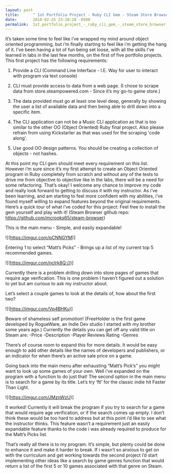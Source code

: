 ```yaml
---
layout: post
title:      " 1st Portfolio Project - Ruby CLI Gem - Steam Store Browser"
date:       2018-02-25 23:20:28 -0500
permalink:  1st_portfolio_project_-_ruby_cli_gem_-_steam_store_browser
---
```



It’s taken some time to feel like i’ve wrapped my mind around object oriented programming, but i’m finally starting to feel like i’m getting the hang of it.  I’ve been having a lot of fun being set loose, with all the skills I’ve learned in labs in the last few months, on the first of five portfolio projects.  This first project has the following requirements:

1. Provide a CLI (Command Line Interface - I.E. Way for user to interact with program via text console)

2. CLI must provide access to data from a web page. (I chose to scrape data from store.steampowered.com - Since it’s my go-to game store.)

3. The data provided must go at least one level deep, generally by showing the user a list of available data and then being able to drill down into a specific item. 

4. The CLI application can not be a Music CLI application as that is too similar to the other OO (Object Oriented) Ruby final project. Also please refrain from using Kickstarter as that was used for the scraping 'code along'. 

5. Use good OO design patterns. You should be creating a collection of objects - not hashes.

At this point my CLI gem should meet every requirement on this list.  However i’m sure since it’s my first attempt to create an Object Oriented program in Ruby completely from scratch and without any of the tests to drive me from objective to objective like in the labs, there will be a need for some refactoring. That’s okay!  I welcome any chance to improve my code and really look forward to getting to discuss it with my instructor.  As i’ve been learning, and am starting to feel more confident with my abilities, i’ve found myself willing to expand features beyond the original requirements.  
Here’s a quick tour of what i’ve coded for this project: Feel free to install the gem yourself and play with it! (Steam Browser github repo: https://github.com/mcrooks65/steam-browser)

This is the main menu - Simple, and easily expandable!

![(https://imgur.com/pCNNGYM)]

Entering 1 to select “Matt’s Picks” - Brings up a list of my current top 5 recommended games.

![(https://imgur.com/nclrk8Q://)]

Currently there is a problem drilling down into store pages of games that require age verification.  This is one problem I haven’t figured out a solution to yet but am curious to ask my instructor about.  

Let’s select a couple games to look at the details of, how about the first two?

![(https://imgur.com/Vp4BHKu)]

Beware of shameless self promotion!  (FreeHolder is the first game developed by RogueWare, an Indie Dev studio I started with my brother some years ago.) 
Currently the details you can get off any valid title on Steam are:
-Price
-Description
-Player Reviews Rating
-Genres 

There’s of course room to expand this for more details.  It would be easy enough to add other details like the names of developers and publishers, or an indicator for when there’s an active sale price on a game.

Going back into the main menu after exhausting “Matt’s Pick’s” you might want to look up some games of your own.  Well i’ve expanded on the program with a function to do just that!  The second option in the main menu is to search for a game by its title.  Let’s try ‘ftl’ for the classic indie hit Faster Than Light.

![(https://imgur.com/JMznWzU)]

It worked!  Currently it will break the program if you try to search for a game that would require age verification, or if the search comes up empty.  I don’t think these would be too hard to address but at this point i’d like to see what the instructor thinks.  This feature wasn’t a requirement just an easily expandable feature thanks to the code i was already required to produce for the Matt’s Picks list.

That’s really all there is to my program.  It’s simple, but plenty could be done to enhance it and make it harder to break.  If i wasn’t so anxious to get on with the curriculum and get working towards the second project i’d start implementing other ideas like a search by game genres function that would return a list of the first 5 or 10 games associated with that genre on Steam. 
	



